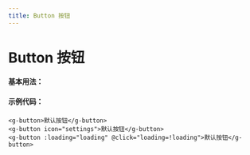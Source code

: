 ```yaml
---
title: Button 按钮
---
```

# Button 按钮


#### 基本用法：

<ClientOnly>
<button-demos></button-demos>
</ClientOnly>

#### 示例代码：

```vue
<g-button>默认按钮</g-button>
<g-button icon="settings">默认按钮</g-button>
<g-button :loading="loading" @click="loading=!loading">默认按钮</g-button>
```